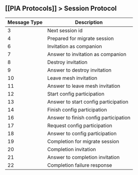 [[PIA Protocols]] > Session Protocol
---
| Message Type | Description |
| --- | --- |
| 3 | Next session id |
| 4 | Prepared for migrate session |
| 6 | Invitation as companion |
| 7 | Answer to invitation as companion |
| 8 | Destroy invitation |
| 9 | Answer to destroy invitation |
| 10 | Leave mesh invitation |
| 11 | Answer to leave mesh invitation |
| 12 | Start config participation |
| 13 | Answer to start config participation |
| 14 | Finish config participation |
| 16 | Answer to finish config participation |
| 17 | Request config participation |
| 18 | Answer to config participation |
| 19 | Completion for migrate session |
| 20 | Completion invitation |
| 21 | Answer to completion invitation |
| 22 | Completion failure response |